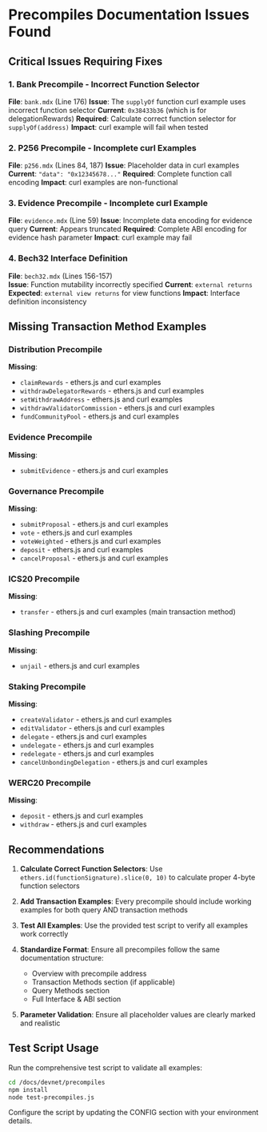 # Precompiles Documentation Issues Found

## Critical Issues Requiring Fixes

### 1. Bank Precompile - Incorrect Function Selector
**File**: `bank.mdx` (Line 176)
**Issue**: The `supplyOf` function curl example uses incorrect function selector
**Current**: `0x38433b36` (which is for delegationRewards)
**Required**: Calculate correct function selector for `supplyOf(address)` 
**Impact**: curl example will fail when tested

### 2. P256 Precompile - Incomplete curl Examples  
**File**: `p256.mdx` (Lines 84, 187)
**Issue**: Placeholder data in curl examples
**Current**: `"data": "0x12345678..."` 
**Required**: Complete function call encoding
**Impact**: curl examples are non-functional

### 3. Evidence Precompile - Incomplete curl Example
**File**: `evidence.mdx` (Line 59)
**Issue**: Incomplete data encoding for evidence query
**Current**: Appears truncated
**Required**: Complete ABI encoding for evidence hash parameter
**Impact**: curl example may fail

### 4. Bech32 Interface Definition
**File**: `bech32.mdx` (Lines 156-157)  
**Issue**: Function mutability incorrectly specified
**Current**: `external returns` 
**Expected**: `external view returns` for view functions
**Impact**: Interface definition inconsistency

## Missing Transaction Method Examples

### Distribution Precompile
**Missing**: 
- `claimRewards` - ethers.js and curl examples
- `withdrawDelegatorRewards` - ethers.js and curl examples  
- `setWithdrawAddress` - ethers.js and curl examples
- `withdrawValidatorCommission` - ethers.js and curl examples
- `fundCommunityPool` - ethers.js and curl examples

### Evidence Precompile
**Missing**:
- `submitEvidence` - ethers.js and curl examples

### Governance Precompile  
**Missing**:
- `submitProposal` - ethers.js and curl examples
- `vote` - ethers.js and curl examples
- `voteWeighted` - ethers.js and curl examples
- `deposit` - ethers.js and curl examples
- `cancelProposal` - ethers.js and curl examples

### ICS20 Precompile
**Missing**:
- `transfer` - ethers.js and curl examples (main transaction method)

### Slashing Precompile
**Missing**:
- `unjail` - ethers.js and curl examples

### Staking Precompile
**Missing**:
- `createValidator` - ethers.js and curl examples
- `editValidator` - ethers.js and curl examples  
- `delegate` - ethers.js and curl examples
- `undelegate` - ethers.js and curl examples
- `redelegate` - ethers.js and curl examples
- `cancelUnbondingDelegation` - ethers.js and curl examples

### WERC20 Precompile
**Missing**:
- `deposit` - ethers.js and curl examples
- `withdraw` - ethers.js and curl examples

## Recommendations

1. **Calculate Correct Function Selectors**: Use `ethers.id(functionSignature).slice(0, 10)` to calculate proper 4-byte function selectors

2. **Add Transaction Examples**: Every precompile should include working examples for both query AND transaction methods

3. **Test All Examples**: Use the provided test script to verify all examples work correctly

4. **Standardize Format**: Ensure all precompiles follow the same documentation structure:
   - Overview with precompile address
   - Transaction Methods section (if applicable)  
   - Query Methods section
   - Full Interface & ABI section

5. **Parameter Validation**: Ensure all placeholder values are clearly marked and realistic

## Test Script Usage

Run the comprehensive test script to validate all examples:

```bash
cd /docs/devnet/precompiles
npm install
node test-precompiles.js
```

Configure the script by updating the CONFIG section with your environment details.